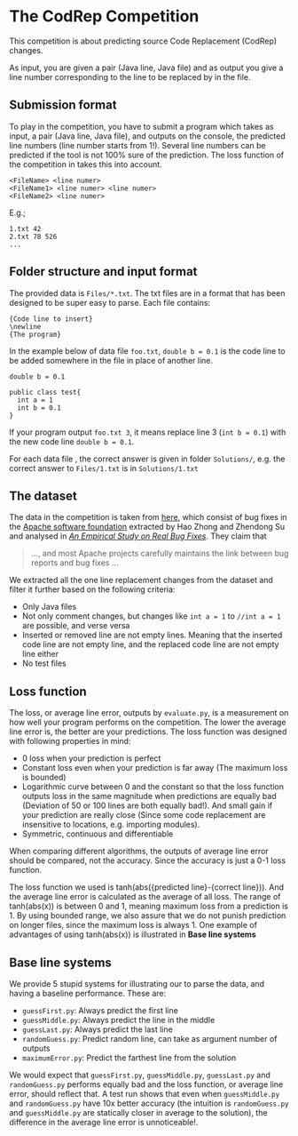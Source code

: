 # The CodRep Competition

This competition is about predicting source Code Replacement (CodRep) changes.

As input, you are given a pair (Java line, Java file) and as output you give a line number corresponding to the line to be replaced by in the file.

## Submission format

To play in the competition, you have to submit a program which takes as input, a pair (Java line, Java file), and outputs on the console, the predicted line numbers (line number starts from 1!). Several line numbers can be predicted if the tool is not 100% sure of the prediction. The loss function of the competition in takes this into account.

```
<FileName> <line numer>
<FileName1> <line numer> <line numer>
<FileName2> <line numer>
```

E.g.;
```
1.txt 42
2.txt 78 526
...
```

## Folder structure and input format

The provided data is `Files/*.txt`. The txt files are in a format that has been designed to be super easy to parse.
Each file contains:
```
{Code line to insert}
\newline
{The program}
```

In the example below of data file `foo.txt`, `double b = 0.1` is the code line to be added somewhere in the file in place of another line.
```java{.line-numbers}
double b = 0.1

public class test{
  int a = 1
  int b = 0.1
}
```

If your program output `foo.txt 3`, it means replace line 3 (`int b = 0.1`) with the new code line `double b = 0.1`.

For each data file , the correct answer is given in folder `Solutions/`,  e.g. the correct answer to `Files/1.txt` is in `Solutions/1.txt`

## The dataset

The data in the competition is taken from [here](https://github.com/monperrus/real-bug-fixes-icse-2015/), which consist of bug fixes in the [Apache software foundation](http://apache.org) extracted by Hao Zhong and Zhendong Su and analysed in [*An Empirical Study on Real Bug Fixes*](http://stap.sjtu.edu.cn/images/8/86/Icse15-bugstudy.pdf). They claim that
> ..., and most Apache projects carefully maintains the link between bug reports and bug fixes ...

We extracted all the one line replacement changes from the dataset and filter it further based on the following criteria:
* Only Java files
* Not only comment changes, but changes like `int a = 1` to `//int a = 1` are possible, and verse versa
* Inserted or removed line are not empty lines. Meaning that the inserted code line are not empty line, and the replaced code line are not empty line either
* No test files


## Loss function

The loss, or average line error, outputs by `evaluate.py`, is a measurement on how well your program performs on the competition. The lower the average line error is, the better are your predictions. The loss function was designed with following properties in mind:
* 0 loss when your prediction is perfect
* Constant loss even when your prediction is far away (The maximum loss is bounded)
* Logarithmic curve between 0 and the constant so that the loss function outputs loss in the same magnitude when predictions are equally bad (Deviation of 50 or 100 lines are both equally bad!). And small gain if your prediction are really close (Since some code replacement are insensitive to locations, e.g. importing modules).
* Symmetric, continuous and differentiable

When comparing different algorithms, the outputs of average line error should be compared, not the accuracy. Since the accuracy is just a 0-1 loss function.

The loss function we used is tanh(abs({predicted line}-{correct line})). And the average line error is calculated as the average of all loss. The range of tanh(abs(x)) is between 0 and 1, meaning maximum loss from a prediction is 1. By using bounded range, we also assure that we do not punish prediction on longer files, since the maximum loss is always 1. One example of advantages of using tanh(abs(x)) is illustrated in **Base line systems**


## Base line systems

We provide 5 stupid systems for illustrating our to parse the data, and having a baseline performance. These are:
* `guessFirst.py`: Always predict the first line
* `guessMiddle.py`: Always predict the line in the middle
* `guessLast.py`: Always predict the last line
* `randomGuess.py`: Predict random line, can take as argument number of outputs
* `maximumError.py`: Predict the farthest line from the solution

We would expect that `guessFirst.py`, `guessMiddle.py`, `guessLast.py` and `randomGuess.py` performs equally bad and the loss function, or average line error, should reflect that. A test run shows that even when `guessMiddle.py` and `randomGuess.py` have 10x better accuracy (the intuition is `randomGuess.py` and `guessMiddle.py` are statically closer in average to the solution), the difference in the average line error is unnoticeable!.
